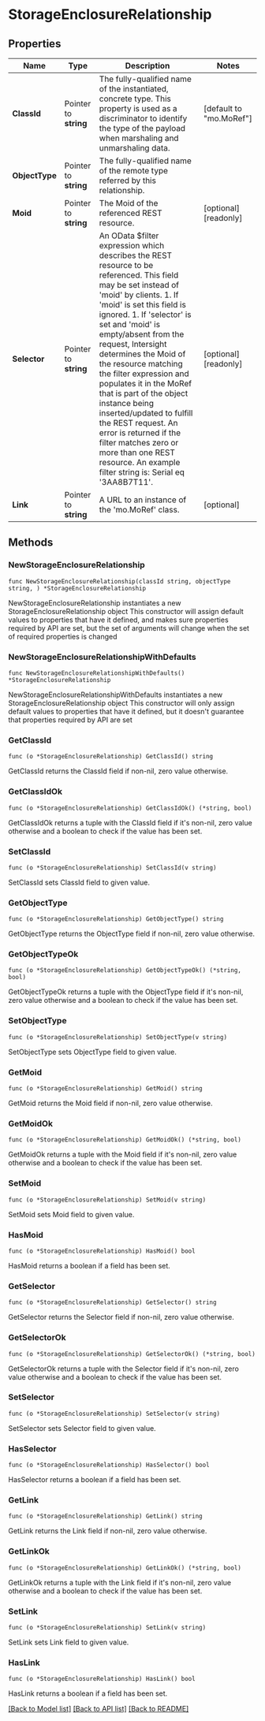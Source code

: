 # StorageEnclosureRelationship

## Properties

Name | Type | Description | Notes
------------ | ------------- | ------------- | -------------
**ClassId** | Pointer to **string** | The fully-qualified name of the instantiated, concrete type. This property is used as a discriminator to identify the type of the payload when marshaling and unmarshaling data. | [default to "mo.MoRef"]
**ObjectType** | Pointer to **string** | The fully-qualified name of the remote type referred by this relationship. | 
**Moid** | Pointer to **string** | The Moid of the referenced REST resource. | [optional] [readonly] 
**Selector** | Pointer to **string** | An OData $filter expression which describes the REST resource to be referenced. This field may be set instead of &#39;moid&#39; by clients. 1. If &#39;moid&#39; is set this field is ignored. 1. If &#39;selector&#39; is set and &#39;moid&#39; is empty/absent from the request, Intersight determines the Moid of the resource matching the filter expression and populates it in the MoRef that is part of the object instance being inserted/updated to fulfill the REST request. An error is returned if the filter matches zero or more than one REST resource. An example filter string is: Serial eq &#39;3AA8B7T11&#39;. | [optional] [readonly] 
**Link** | Pointer to **string** | A URL to an instance of the &#39;mo.MoRef&#39; class. | [optional] 

## Methods

### NewStorageEnclosureRelationship

`func NewStorageEnclosureRelationship(classId string, objectType string, ) *StorageEnclosureRelationship`

NewStorageEnclosureRelationship instantiates a new StorageEnclosureRelationship object
This constructor will assign default values to properties that have it defined,
and makes sure properties required by API are set, but the set of arguments
will change when the set of required properties is changed

### NewStorageEnclosureRelationshipWithDefaults

`func NewStorageEnclosureRelationshipWithDefaults() *StorageEnclosureRelationship`

NewStorageEnclosureRelationshipWithDefaults instantiates a new StorageEnclosureRelationship object
This constructor will only assign default values to properties that have it defined,
but it doesn't guarantee that properties required by API are set

### GetClassId

`func (o *StorageEnclosureRelationship) GetClassId() string`

GetClassId returns the ClassId field if non-nil, zero value otherwise.

### GetClassIdOk

`func (o *StorageEnclosureRelationship) GetClassIdOk() (*string, bool)`

GetClassIdOk returns a tuple with the ClassId field if it's non-nil, zero value otherwise
and a boolean to check if the value has been set.

### SetClassId

`func (o *StorageEnclosureRelationship) SetClassId(v string)`

SetClassId sets ClassId field to given value.


### GetObjectType

`func (o *StorageEnclosureRelationship) GetObjectType() string`

GetObjectType returns the ObjectType field if non-nil, zero value otherwise.

### GetObjectTypeOk

`func (o *StorageEnclosureRelationship) GetObjectTypeOk() (*string, bool)`

GetObjectTypeOk returns a tuple with the ObjectType field if it's non-nil, zero value otherwise
and a boolean to check if the value has been set.

### SetObjectType

`func (o *StorageEnclosureRelationship) SetObjectType(v string)`

SetObjectType sets ObjectType field to given value.


### GetMoid

`func (o *StorageEnclosureRelationship) GetMoid() string`

GetMoid returns the Moid field if non-nil, zero value otherwise.

### GetMoidOk

`func (o *StorageEnclosureRelationship) GetMoidOk() (*string, bool)`

GetMoidOk returns a tuple with the Moid field if it's non-nil, zero value otherwise
and a boolean to check if the value has been set.

### SetMoid

`func (o *StorageEnclosureRelationship) SetMoid(v string)`

SetMoid sets Moid field to given value.

### HasMoid

`func (o *StorageEnclosureRelationship) HasMoid() bool`

HasMoid returns a boolean if a field has been set.

### GetSelector

`func (o *StorageEnclosureRelationship) GetSelector() string`

GetSelector returns the Selector field if non-nil, zero value otherwise.

### GetSelectorOk

`func (o *StorageEnclosureRelationship) GetSelectorOk() (*string, bool)`

GetSelectorOk returns a tuple with the Selector field if it's non-nil, zero value otherwise
and a boolean to check if the value has been set.

### SetSelector

`func (o *StorageEnclosureRelationship) SetSelector(v string)`

SetSelector sets Selector field to given value.

### HasSelector

`func (o *StorageEnclosureRelationship) HasSelector() bool`

HasSelector returns a boolean if a field has been set.

### GetLink

`func (o *StorageEnclosureRelationship) GetLink() string`

GetLink returns the Link field if non-nil, zero value otherwise.

### GetLinkOk

`func (o *StorageEnclosureRelationship) GetLinkOk() (*string, bool)`

GetLinkOk returns a tuple with the Link field if it's non-nil, zero value otherwise
and a boolean to check if the value has been set.

### SetLink

`func (o *StorageEnclosureRelationship) SetLink(v string)`

SetLink sets Link field to given value.

### HasLink

`func (o *StorageEnclosureRelationship) HasLink() bool`

HasLink returns a boolean if a field has been set.


[[Back to Model list]](../README.md#documentation-for-models) [[Back to API list]](../README.md#documentation-for-api-endpoints) [[Back to README]](../README.md)


